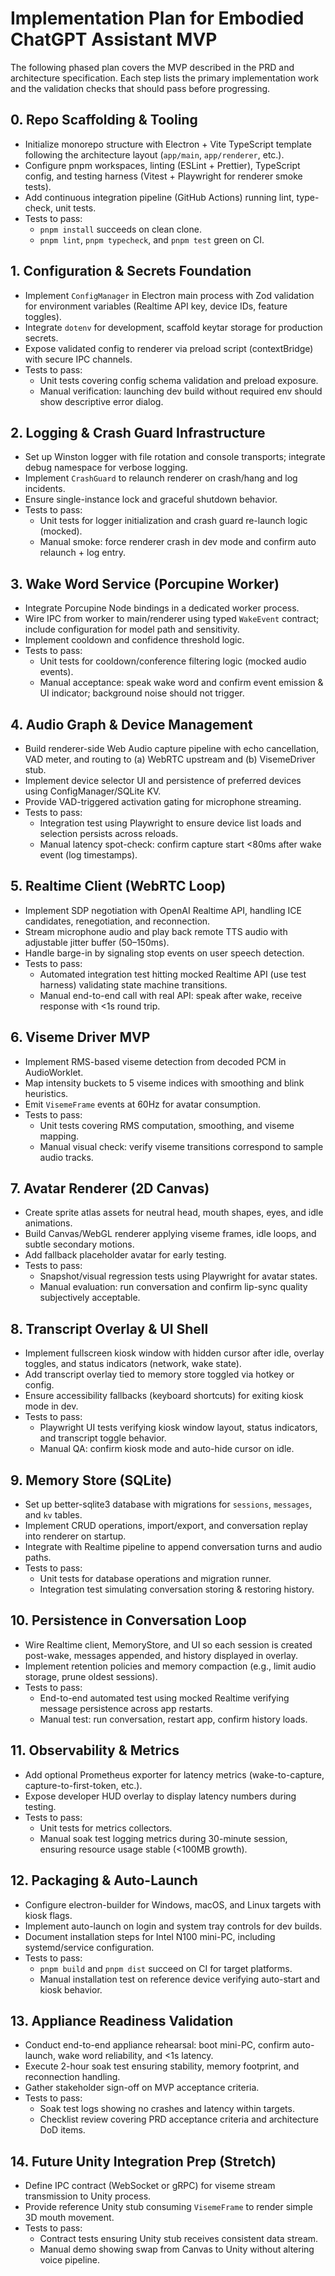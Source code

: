 # Implementation Plan for Embodied ChatGPT Assistant MVP

The following phased plan covers the MVP described in the PRD and architecture specification. Each step lists the primary implementation work and the validation checks that should pass before progressing.

## 0. Repo Scaffolding & Tooling
- Initialize monorepo structure with Electron + Vite TypeScript template following the architecture layout (`app/main`, `app/renderer`, etc.).
- Configure pnpm workspaces, linting (ESLint + Prettier), TypeScript config, and testing harness (Vitest + Playwright for renderer smoke tests).
- Add continuous integration pipeline (GitHub Actions) running lint, type-check, unit tests.
- Tests to pass:
  - `pnpm install` succeeds on clean clone.
  - `pnpm lint`, `pnpm typecheck`, and `pnpm test` green on CI.

## 1. Configuration & Secrets Foundation
- Implement `ConfigManager` in Electron main process with Zod validation for environment variables (Realtime API key, device IDs, feature toggles).
- Integrate `dotenv` for development, scaffold keytar storage for production secrets.
- Expose validated config to renderer via preload script (contextBridge) with secure IPC channels.
- Tests to pass:
  - Unit tests covering config schema validation and preload exposure.
  - Manual verification: launching dev build without required env should show descriptive error dialog.

## 2. Logging & Crash Guard Infrastructure
- Set up Winston logger with file rotation and console transports; integrate debug namespace for verbose logging.
- Implement `CrashGuard` to relaunch renderer on crash/hang and log incidents.
- Ensure single-instance lock and graceful shutdown behavior.
- Tests to pass:
  - Unit tests for logger initialization and crash guard re-launch logic (mocked).
  - Manual smoke: force renderer crash in dev mode and confirm auto relaunch + log entry.

## 3. Wake Word Service (Porcupine Worker)
- Integrate Porcupine Node bindings in a dedicated worker process.
- Wire IPC from worker to main/renderer using typed `WakeEvent` contract; include configuration for model path and sensitivity.
- Implement cooldown and confidence threshold logic.
- Tests to pass:
  - Unit tests for cooldown/conference filtering logic (mocked audio events).
  - Manual acceptance: speak wake word and confirm event emission & UI indicator; background noise should not trigger.

## 4. Audio Graph & Device Management
- Build renderer-side Web Audio capture pipeline with echo cancellation, VAD meter, and routing to (a) WebRTC upstream and (b) VisemeDriver stub.
- Implement device selector UI and persistence of preferred devices using ConfigManager/SQLite KV.
- Provide VAD-triggered activation gating for microphone streaming.
- Tests to pass:
  - Integration test using Playwright to ensure device list loads and selection persists across reloads.
  - Manual latency spot-check: confirm capture start <80ms after wake event (log timestamps).

## 5. Realtime Client (WebRTC Loop)
- Implement SDP negotiation with OpenAI Realtime API, handling ICE candidates, renegotiation, and reconnection.
- Stream microphone audio and play back remote TTS audio with adjustable jitter buffer (50–150ms).
- Handle barge-in by signaling stop events on user speech detection.
- Tests to pass:
  - Automated integration test hitting mocked Realtime API (use test harness) validating state machine transitions.
  - Manual end-to-end call with real API: speak after wake, receive response with <1s round trip.

## 6. Viseme Driver MVP
- Implement RMS-based viseme detection from decoded PCM in AudioWorklet.
- Map intensity buckets to 5 viseme indices with smoothing and blink heuristics.
- Emit `VisemeFrame` events at 60Hz for avatar consumption.
- Tests to pass:
  - Unit tests covering RMS computation, smoothing, and viseme mapping.
  - Manual visual check: verify viseme transitions correspond to sample audio tracks.

## 7. Avatar Renderer (2D Canvas)
- Create sprite atlas assets for neutral head, mouth shapes, eyes, and idle animations.
- Build Canvas/WebGL renderer applying viseme frames, idle loops, and subtle secondary motions.
- Add fallback placeholder avatar for early testing.
- Tests to pass:
  - Snapshot/visual regression tests using Playwright for avatar states.
  - Manual evaluation: run conversation and confirm lip-sync quality subjectively acceptable.

## 8. Transcript Overlay & UI Shell
- Implement fullscreen kiosk window with hidden cursor after idle, overlay toggles, and status indicators (network, wake state).
- Add transcript overlay tied to memory store toggled via hotkey or config.
- Ensure accessibility fallbacks (keyboard shortcuts) for exiting kiosk mode in dev.
- Tests to pass:
  - Playwright UI tests verifying kiosk window layout, status indicators, and transcript toggle behavior.
  - Manual QA: confirm kiosk mode and auto-hide cursor on idle.

## 9. Memory Store (SQLite)
- Set up better-sqlite3 database with migrations for `sessions`, `messages`, and `kv` tables.
- Implement CRUD operations, import/export, and conversation replay into renderer on startup.
- Integrate with Realtime pipeline to append conversation turns and audio paths.
- Tests to pass:
  - Unit tests for database operations and migration runner.
  - Integration test simulating conversation storing & restoring history.

## 10. Persistence in Conversation Loop
- Wire Realtime client, MemoryStore, and UI so each session is created post-wake, messages appended, and history displayed in overlay.
- Implement retention policies and memory compaction (e.g., limit audio storage, prune oldest sessions).
- Tests to pass:
  - End-to-end automated test using mocked Realtime verifying message persistence across app restarts.
  - Manual test: run conversation, restart app, confirm history loads.

## 11. Observability & Metrics
- Add optional Prometheus exporter for latency metrics (wake-to-capture, capture-to-first-token, etc.).
- Expose developer HUD overlay to display latency numbers during testing.
- Tests to pass:
  - Unit tests for metrics collectors.
  - Manual soak test logging metrics during 30-minute session, ensuring resource usage stable (<100MB growth).

## 12. Packaging & Auto-Launch
- Configure electron-builder for Windows, macOS, and Linux targets with kiosk flags.
- Implement auto-launch on login and system tray controls for dev builds.
- Document installation steps for Intel N100 mini-PC, including systemd/service configuration.
- Tests to pass:
  - `pnpm build` and `pnpm dist` succeed on CI for target platforms.
  - Manual installation test on reference device verifying auto-start and kiosk behavior.

## 13. Appliance Readiness Validation
- Conduct end-to-end appliance rehearsal: boot mini-PC, confirm auto-launch, wake word reliability, and <1s latency.
- Execute 2-hour soak test ensuring stability, memory footprint, and reconnection handling.
- Gather stakeholder sign-off on MVP acceptance criteria.
- Tests to pass:
  - Soak test logs showing no crashes and latency within targets.
  - Checklist review covering PRD acceptance criteria and architecture DoD items.

## 14. Future Unity Integration Prep (Stretch)
- Define IPC contract (WebSocket or gRPC) for viseme stream transmission to Unity process.
- Provide reference Unity stub consuming `VisemeFrame` to render simple 3D mouth movement.
- Tests to pass:
  - Contract tests ensuring Unity stub receives consistent data stream.
  - Manual demo showing swap from Canvas to Unity without altering voice pipeline.

